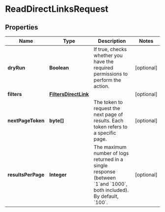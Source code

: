 

# ReadDirectLinksRequest


## Properties

| Name | Type | Description | Notes |
|------------ | ------------- | ------------- | -------------|
|**dryRun** | **Boolean** | If true, checks whether you have the required permissions to perform the action. |  [optional] |
|**filters** | [**FiltersDirectLink**](FiltersDirectLink.md) |  |  [optional] |
|**nextPageToken** | **byte[]** | The token to request the next page of results. Each token refers to a specific page. |  [optional] |
|**resultsPerPage** | **Integer** | The maximum number of logs returned in a single response (between &#x60;1&#x60;and &#x60;1000&#x60;, both included). By default, &#x60;100&#x60;. |  [optional] |



